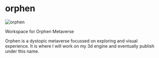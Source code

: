 # orphen
![orphen](https://user-images.githubusercontent.com/15423087/139385087-05fe1b6a-e190-4145-90d1-c76ebc0c1ef7.gif)


Workspace for Orphen Metaverse

Orphen is a dystopic metaverse focussed on exploring and visual experience. It is where I will work on my 3d engine and eventually publish under this name.
